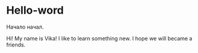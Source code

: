 # Hello-word
Начало начал.

Hi! 
My name is Vika! I like to learn something new. I hope we will became a friends.
